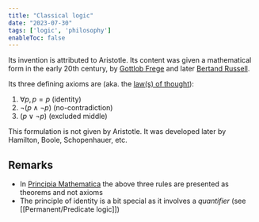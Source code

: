```yaml
---
title: "Classical logic"
date: "2023-07-30"
tags: ['logic', 'philosophy']
enableToc: false
---
```


Its invention is attributed to Aristotle. Its content was given a mathematical form in the early 20th century, by [Gottlob Frege](https://en.wikipedia.org/wiki/Gottlob_Frege) and later [Bertand Russell](https://en.wikipedia.org/wiki/Bertrand_Russell). 

Its three defining axioms are (aka. the [law(s) of thought](https://en.wikipedia.org/wiki/Law_of_thought)):
1. $\forall p, p= p$ (identity)
2. $\lnot(p\land\lnot p)$ (no-contradiction)
3. $(p\lor \lnot p)$ (excluded middle)

This formulation is not given by Aristotle. It was developed later by Hamilton, Boole, Schopenhauer, etc. 

## Remarks
- In [Principia Mathematica](https://en.wikipedia.org/wiki/Principia_Mathematica) the above three rules are presented as theorems and not axioms
- The principle of identity is a bit special as it involves a *quantifier* (see [[Permanent/Predicate logic]])